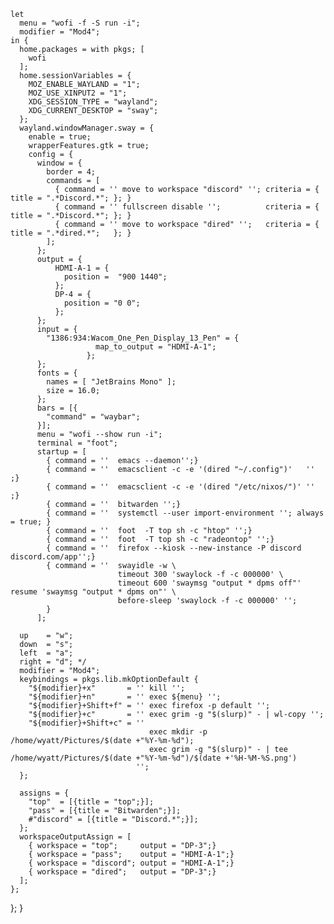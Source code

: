 ```nix{pkgs, ...}:
let
  menu = "wofi -f -S run -i";
  modifier = "Mod4";
in {
  home.packages = with pkgs; [
    wofi
  ];
  home.sessionVariables = {
    MOZ_ENABLE_WAYLAND = "1";
    MOZ_USE_XINPUT2 = "1";
    XDG_SESSION_TYPE = "wayland";
    XDG_CURRENT_DESKTOP = "sway";
  };
  wayland.windowManager.sway = {
    enable = true;
    wrapperFeatures.gtk = true;
    config = {
      window = {
        border = 4;
        commands = [
          { command = '' move to workspace "discord" ''; criteria = { title = ".*Discord.*"; }; }
          { command = '' fullscreen disable '';          criteria = { title = ".*Discord.*"; }; } 
          { command = '' move to workspace "dired" '';   criteria = { title = ".*dired.*";   }; }
        ];
      };
      output = {
          HDMI-A-1 = {
            position =  "900 1440";
          };
          DP-4 = {
            position = "0 0";
          };
      };
      input = {
        "1386:934:Wacom_One_Pen_Display_13_Pen" = {
                   map_to_output = "HDMI-A-1";
                 };
      };
      fonts = {
        names = [ "JetBrains Mono" ];
        size = 16.0;
      };
      bars = [{
        "command" = "waybar";
      }];
      menu = "wofi --show run -i";
      terminal = "foot";
      startup = [
        { command = ''  emacs --daemon'';}
        { command = ''  emacsclient -c -e '(dired "~/.config")'   '' ;}
        { command = ''  emacsclient -c -e '(dired "/etc/nixos/")' '' ;}
        { command = ''  bitwarden '';}
        { command = ''  systemctl --user import-environment ''; always = true; }
        { command = ''  foot  -T top sh -c "htop" '';}
        { command = ''  foot  -T top sh -c "radeontop" '';}
        { command = ''  firefox --kiosk --new-instance -P discord discord.com/app'';}
        { command = ''  swayidle -w \
                        timeout 300 'swaylock -f -c 000000' \
                        timeout 600 'swaymsg "output * dpms off"' resume 'swaymsg "output * dpms on"' \
                        before-sleep 'swaylock -f -c 000000' '';
        }
      ];
```
      up    = "w";
      down  = "s";
      left  = "a";
      right = "d"; */
      modifier = "Mod4";
      keybindings = pkgs.lib.mkOptionDefault {
        "${modifier}+x"       = '' kill '';
        "${modifier}+n"       = '' exec ${menu} '';
        "${modifier}+Shift+f" = '' exec firefox -p default '';
        "${modifier}+c"       = '' exec grim -g "$(slurp)" - | wl-copy '';
        "${modifier}+Shift+c" = ''
                                   exec mkdir -p /home/wyatt/Pictures/$(date +"%Y-%m-%d");
                                   exec grim -g "$(slurp)" - | tee /home/wyatt/Pictures/$(date +"%Y-%m-%d")/$(date +'%H-%M-%S.png')
                                '';
      };
      
      assigns = {
        "top"  = [{title = "top";}];
        "pass" = [{title = "Bitwarden";}];
        #"discord" = [{title = "Discord.*";}];
      };
      workspaceOutputAssign = [
        { workspace = "top";     output = "DP-3";}
        { workspace = "pass";    output = "HDMI-A-1";}
        { workspace = "discord"; output = "HDMI-A-1";}
        { workspace = "dired";   output = "DP-3";}
      ];
    }; 
  };
}
```
